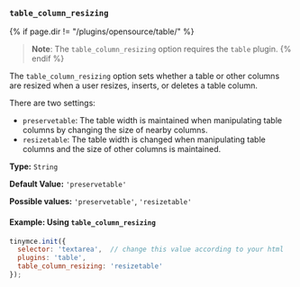 ### `table_column_resizing`

{% if page.dir != "/plugins/opensource/table/" %}
> **Note**: The `table_column_resizing` option requires the `table` plugin.
{% endif %}

The `table_column_resizing` option sets whether a table or other columns are resized when a user resizes, inserts, or deletes a table column.

There are two settings:

- `preservetable`: The table width is maintained when manipulating table columns by changing the size of nearby columns.
- `resizetable`: The table width is changed when manipulating table columns and the size of other columns is maintained.

**Type:** `String`

**Default Value:** `'preservetable'`

**Possible values:** `'preservetable'`, `'resizetable'`

#### Example: Using `table_column_resizing`

```js
tinymce.init({
  selector: 'textarea',  // change this value according to your html
  plugins: 'table',
  table_column_resizing: 'resizetable'
});
```
